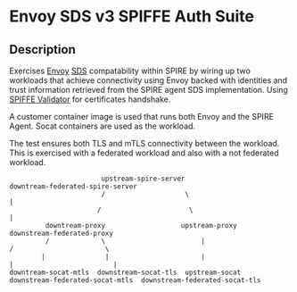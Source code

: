# Envoy SDS v3 SPIFFE Auth Suite

## Description

Exercises [Envoy](https://www.envoyproxy.io/)
[SDS](https://www.envoyproxy.io/docs/envoy/latest/configuration/security/secret)
compatability within SPIRE by wiring up two workloads that achieve connectivity
using Envoy backed with identities and trust information retrieved from the
SPIRE agent SDS implementation. Using [SPIFFE Validator](https://www.envoyproxy.io/docs/envoy/latest/api-v3/extensions/transport_sockets/tls/v3/tls_spiffe_validator_config.proto)
for certificates handshake.

A customer container image is used that runs both Envoy and the SPIRE Agent.
Socat containers are used as the workload.

The test ensures both TLS and mTLS connectivity between the workload. This is
exercised with a federated workload and also with a not federated workload.

<!-- markdownlint-configure-file { "MD013": { "line_length": 150 } } -->

                           upstream-spire-server                             downtream-federated-spire-server
                           /                    \                                            |
                          /                      \                                           |
             downtream-proxy                   upstream-proxy                   downstream-federated-proxy
             /             \                        |                           /                       \
            |               |                       |                          |                         |
    downtream-socat-mtls  downstream-socat-tls  upstream-socat     downstream-federated-socat-mtls  downstream-federated-socat-tls 
